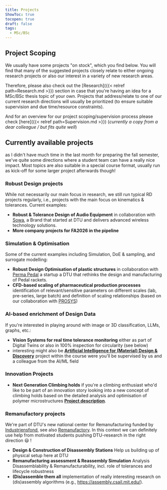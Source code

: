 ```yaml
---
title: Projects
ShowToc: true
tocopen: true
draft: false
tags:
  - MSc/BSc
---
```


##  Project Scoping
We usually have some projects "on stock", which you find below. You will find that many of the suggested projects closely relate to either ongoing research projects or also our interest in a variety of new research areas. 

Therefore, please also check out the [Research]({{< relref path=Research.md >}}) section in case that you're having an idea for a MSc/BSc thesis topic of your own. Projects that address/relate to one of our current research directions will usually be prioritized (to ensure suitable supervision and due time/resource constraints). 

And for an overview for our project scoping/supervision process please check [here]({{< relref path=Supervision.md >}}) (*currently a copy from a dear colleague / but fits quite well*)

## Currently available projects
as I didn't have much time in the last month for preparing the fall semester, we've quite some directions where a student team can have a really nice impact. Most topics are also suitable in a special course format, usually run as kick-off for some larger project afterwards though! 

### Robust Design projects
While not necessarily our main focus in research, we still run typical RD projects regularly, i.e., projects with the main focus on kinematics & tolerances. Current examples:  
* **Robust & Tolerance Design of Audio Equipment**
  in collaboration with [Sowa](https://www.sowasound.com/), a Brand that started at DTU and delivers advanced wireless technology solutions.
* **More company projects for FA2026 in the pipeline**

### Simulation & Optimisation
Some of the current examples including Simulation, DoE & sampling, and surrogate modelling: 
* **Robust Design Optimisation of plastic structures**
  in collaboration with [Perma Pedal](https://permapadel.com/) a startup a DTU that rethinks the design and manufacturing of Pedal rackets.
* **CFD-based scaling of pharmaceutical production processes**
  identification of relevant/sensitive parameters on different scales (lab, pre-series, large batch) and definition of scaling relationships (based on our collaboration with [PROSYS](https://www.kt.dtu.dk/research/prosys))

### AI-based enrichment of Design Data
If you're interested in playing around with image or 3D classification, LLMs, graphs, etc.:
* **Vision Systems for real time tolerance monitoring** 
  either as part of Digital Twins or also in 100% inspection for circularity (see below)
* interesting might also be **[Artificial Intelligence for (Material) Design & Discovery](https://kurser.dtu.dk/course/47341)** 
  project within the course were you'll be supervised by us and a colleague from the AI/ML field

### Innovation Projects
* **Next Generation Climbing holds** 
  if you're a climbing enthusiast who'd like to be part of an innovation story looking into a new concept of climbing holds based on the detailed analysis and optimisation of polymer microstructures **[Project description](/files/Sisu.pdf)**.

### Remanufactory projects
We're part of DTU's new national center for Remanufacturing funded by [Industriensfond](https://industriensfond.dk/), see also  [Remanufactory](https://www.dtu.dk/english/news/all-news/new-national-centre-to-fill-crucial-gap-in-denmarks-remanufacturing-efforts?id=1399b494-c350-43eb-84f4-adfac314d997). In this context we can definitely use help from motivated students pushing DTU-research in the right direction :smiley: !
* **Design & Construction of Disassembly Stations**
  Help us building up of physical setup here at DTU
* **Remanufacturing assessment & Reassembly Simulation**
  Analysis Disassemblability & Remanufacturability, incl. role of tolerances and lifecycle robustness 
* **(Dis)assemble them all**
  implementation of really interesting research on (dis)assembly algorithms (e.g., https://assembly.csail.mit.edu/).


